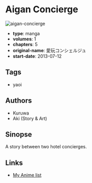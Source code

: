 # Aigan Concierge

![aigan-concierge](https://cdn.myanimelist.net/images/manga/1/102405.jpg)

-   **type**: manga
-   **volumes**: 1
-   **chapters**: 5
-   **original-name**: 愛玩コンシェルジュ
-   **start-date**: 2013-07-12

## Tags

-   yaoi

## Authors

-   Kuruwa
-   Aki (Story & Art)

## Sinopse

A story between two hotel concierges.

## Links

-   [My Anime list](https://myanimelist.net/manga/59297/Aigan_Concierge)

